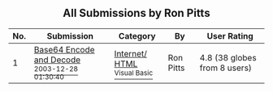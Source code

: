 ﻿<div align="center">

## All Submissions by Ron Pitts

</div>

No.  | Submission | Category | By   | User Rating
---- | ---------- | -------- | ---- | -----------
1 | [Base64 Encode and Decode<br /><sup>2003-12-28 01:30:40</sup>](https://github.com/Planet-Source-Code/ron-pitts-base64-encode-and-decode__1-50634) | [Internet/ HTML<br /><sup>Visual Basic</sup>](../ByCategory/internet-html__1-34.md) | Ron Pitts | 4.8 (38 globes from 8 users)
